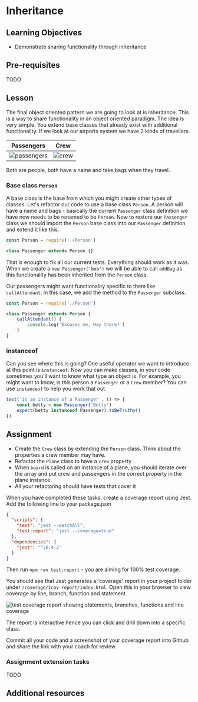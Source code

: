 # Inheritance

## Learning Objectives
* Demonstrate sharing functionality through inheritance

## Pre-requisites
TODO

## Lesson
The final object oriented pattern we are going to look at is inheritance. This is a way to share functionality in an object oriented paradigm. The idea is very simple. You extend base classes that already exist with additional functionality. If we look at our airports system we have 2 kinds of travellers.

|Passengers|Crew|
|-----|-----|
|![passengers](https://user-images.githubusercontent.com/4499581/93331580-6b38a780-f818-11ea-835c-1c579dfe481d.jpg)|![crew](https://user-images.githubusercontent.com/4499581/93331575-67a52080-f818-11ea-8308-af97a9a6d6cc.jpg)|

Both are people, both have a name and take bags when they travel.

### Base class `Person`

A base class is the base from which you might create other types of classes. Let's refactor our code to use a base class `Person`. A person will have a name and bags - basically the current `Passenger` class definition we have now needs to be renamed to be `Person`. Now to restore our `Passenger` class we should import the `Person` base class into our `Passenger` definition and extend it like this.

```javascript
const Person = require('./Person')

class Passenger extends Person {}
```
That is enough to fix all our current tests. Everything should work as it was. When we create a `new Passenger('bob')` we will be able to call `addBag` as this functionality has been inherited from the `Person` class. 

Our passengers might want functionality specific to them like `callAttendant`. In this case, we add the method to the `Passenger` subclass.

```javascript
const Person = require('./Person')

class Passenger extends Person {
    callAttendant() {
        console.log('Excuses me, Hay there!')
    }
}
```

### instanceof
Can you see where this is going? One useful operator we want to introduce at this point is `instanceof`. Now you can make classes, in your code sometimes you'll want to know what type an object is. For example, you might want to know, is this person a `Passenger` or a `Crew` member? You can use `instanceof` to help you work that out.

```javascript
test('is an instance of a Passenger', () => {
    const betty = new Passenger('Betty')
    expect(betty instanceof Passenger).toBeTruthy()
})
```

## Assignment
* Create the `Crew` class by extending the `Person` class. Think about the properties a crew member may have.
* Refactor the `Plane` class to have a `crew` property
* When `board` is called on an instance of a plane, you should iterate over the array and put crew and passengers in the correct property in the plane instance.
* All your refactoring should have tests that cover it

When you have completed these tasks, create a coverage report using Jest. Add the following line to your package.json

```json
{
  "scripts": {
    "test": "jest --watchAll",
    "test:report": "jest --coverage=true"
  },
  "dependencies": {
    "jest": "^26.4.2"
  }
}
```
Then run `npm run test:report` - you are aiming for 100% test coverage. 

You should see that Jest generates a 'coverage' report in your project folder under `/coverage/Icov-report/index.html`. Open this in your browser to view coverage by line, branch, function and statement.

![test coverage report showing statements, branches, functions and line coverage](https://user-images.githubusercontent.com/4499581/93334401-cc627a00-f81c-11ea-9c98-4825235c06a4.png)

The report is interactive hence you can click and drill down into a specific class.

Commit all your code and a screenshot of your coverage report into Github and share the link with your coach for review.

### Assignment extension tasks
TODO

## Additional resources